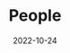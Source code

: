 ---
title: People
date: 2022-10-24

type: landing

sections:
  - block: people
    content:
      title: Meet the Team
      # Choose which groups/teams of users to display.
      #   Edit `user_groups` in each user's profile to add them to one or more of these groups.
      user_groups:
          - People
          - Alumni
      sort_by: Params.last_name
      sort_ascending: true
    design:
      show_interests: false
      show_role: true
      show_social: false
---